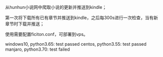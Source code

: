 从hunhun小说网中爬取小说的更新并推送到kindle；

第一次将下载所有已有章节并推送到kindle，之后每300s进行一次检查，当有新章节时下载并推送；

使用需要配置ficiton.conf，可部署到vps。


windows10, python3.65: test passed
centos, python3.55: test passed
manjaro, python3.70: test failed